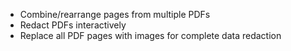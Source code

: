 - Combine/rearrange pages from multiple PDFs
- Redact PDFs interactively
- Replace all PDF pages with images for complete data redaction
